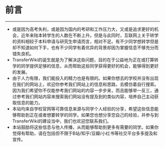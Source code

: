 # 前言

***

- 或是因为高考失利，或是因为国内的考研和工作压力大，又或是追求更好的机会，近年来陆本转学生的人数在不断上升。但是与此同时，互联网上关于转学的资料相较于本科申请与研究生申请而言，相对不足。有不少同学想转学但是却不知道如何下手，也有不少同学有着优异的背景却因为掌握信息不够充分而错失良机。
- TransferWiki的诞生就是为了解决这些问题，目的在于公益地为正在或打算转学的同学提供足够的信息，从而帮助这些同学获得更好的机会，能够得到更好的发展。
- 由于人力有限，我们能投入的精力也是有限的。如果你想去的学校并没有出现在我们的网站上，欢迎你参考我们网站上的信息和思路，去模仿着自行搜索。因为我们希望你不仅能参考我们网站的内容一步步来，而且能够举一反三，通过参考我们网站内容来搜索我们网站没有提及到的类似内容，培养自己主动获取信息的能力。
- 本站均来自学校官网等可靠信息来源与同学个人经验的分享，希望这些信息能够帮助到正在或者想要转学的同学。如果您也想分享您自己的经验，并参与到TransferWiki的建设当中，我们也欢迎您联系我们。
- 本站鼓励将这些信息与他人传播，从而能够帮助到更多有需要的同学。如果你觉得有帮助，请在包括但不限于B站/知乎/豆瓣/小红书等社交平台多多提及和宣传。
